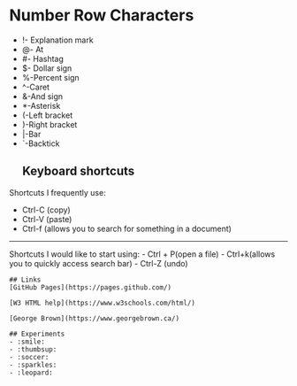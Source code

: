  # Number Row Characters 
 
 - !- Explanation mark  
- @- At
-   #- Hashtag
-   $- Dollar sign
-   %-Percent sign
-   ^-Caret  
-   &-And sign
-   *-Asterisk
-   (-Left bracket      
-   )-Right bracket
-   |-Bar
-   `-Backtick
    <br>
    ## Keyboard shortcuts
Shortcuts I frequently use: 
- Ctrl-C (copy)
- Ctrl-V (paste)
- Ctrl-f (allows you to search for something in a document) 
<hr>
Shortcuts I would like to start using: 
- Ctrl + P(open a file)
- Ctrl+k(allows you to quickly access search bar)
- Ctrl-Z (undo)


    ## Links
    [GitHub Pages](https://pages.github.com/)
    
    [W3 HTML help](https://www.w3schools.com/html/)

    [George Brown](https://www.georgebrown.ca/)
    
    ## Experiments
    - :smile:
    - :thumbsup:
    - :soccer:
    - :sparkles:
    - :leopard:
